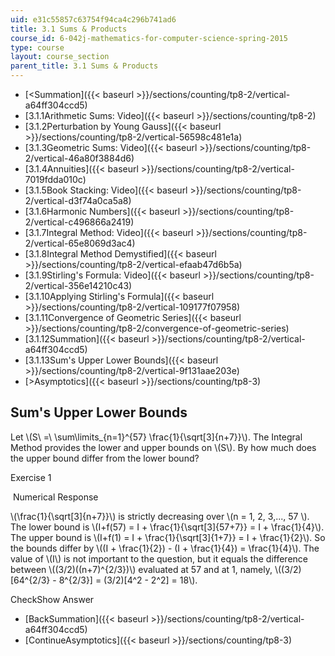 ```yaml
---
uid: e31c55857c63754f94ca4c296b741ad6
title: 3.1 Sums & Products
course_id: 6-042j-mathematics-for-computer-science-spring-2015
type: course
layout: course_section
parent_title: 3.1 Sums & Products
---
```


*   [<Summation]({{< baseurl >}}/sections/counting/tp8-2/vertical-a64ff304ccd5)
*   [3.1.1Arithmetic Sums: Video]({{< baseurl >}}/sections/counting/tp8-2)
*   [3.1.2Perturbation by Young Gauss]({{< baseurl >}}/sections/counting/tp8-2/vertical-56598c481e1a)
*   [3.1.3Geometric Sums: Video]({{< baseurl >}}/sections/counting/tp8-2/vertical-46a80f3884d6)
*   [3.1.4Annuities]({{< baseurl >}}/sections/counting/tp8-2/vertical-7019fdda010c)
*   [3.1.5Book Stacking: Video]({{< baseurl >}}/sections/counting/tp8-2/vertical-d3f74a0ca5a8)
*   [3.1.6Harmonic Numbers]({{< baseurl >}}/sections/counting/tp8-2/vertical-c496866a2419)
*   [3.1.7Integral Method: Video]({{< baseurl >}}/sections/counting/tp8-2/vertical-65e8069d3ac4)
*   [3.1.8Integral Method Demystified]({{< baseurl >}}/sections/counting/tp8-2/vertical-efaab47d6b5a)
*   [3.1.9Stirling's Formula: Video]({{< baseurl >}}/sections/counting/tp8-2/vertical-356e14210c43)
*   [3.1.10Applying Stirling's Formula]({{< baseurl >}}/sections/counting/tp8-2/vertical-109177f07958)
*   [3.1.11Convergence of Geometric Series]({{< baseurl >}}/sections/counting/tp8-2/convergence-of-geometric-series)
*   [3.1.12Summation]({{< baseurl >}}/sections/counting/tp8-2/vertical-a64ff304ccd5)
*   [3.1.13Sum's Upper Lower Bounds]({{< baseurl >}}/sections/counting/tp8-2/vertical-9f131aae203e)
*   [\>Asymptotics]({{< baseurl >}}/sections/counting/tp8-3)

Sum's Upper Lower Bounds
------------------------

  

Let \\(S\\ =\\ \\sum\\limits\_{n=1}^{57} \\frac{1}{\\sqrt\[3\]{n+7}}\\). The Integral Method provides the lower and upper bounds on \\(S\\). By how much does the upper bound differ from the lower bound?

Exercise 1

&nbsp;Numerical Response&nbsp;

\\(\\frac{1}{\\sqrt\[3\]{n+7}}\\) is strictly decreasing over \\(n = 1, 2, 3,..., 57 \\). The lower bound is \\(I+f(57) = I + \\frac{1}{\\sqrt\[3\]{57+7}} = I + \\frac{1}{4}\\). The upper bound is \\(I+f(1) = I + \\frac{1}{\\sqrt\[3\]{1+7}} = I + \\frac{1}{2}\\). So the bounds differ by \\((I + \\frac{1}{2}) - (I + \\frac{1}{4}) = \\frac{1}{4}\\). The value of \\(I\\) is not important to the question, but it equals the difference between \\((3/2)((n+7)^{2/3})\\) evaluated at 57 and at 1, namely, \\((3/2)\[64^{2/3} - 8^{2/3}\] = (3/2)\[4^2 - 2^2\] = 18\\).

CheckShow Answer

*   [BackSummation]({{< baseurl >}}/sections/counting/tp8-2/vertical-a64ff304ccd5)
*   [ContinueAsymptotics]({{< baseurl >}}/sections/counting/tp8-3)